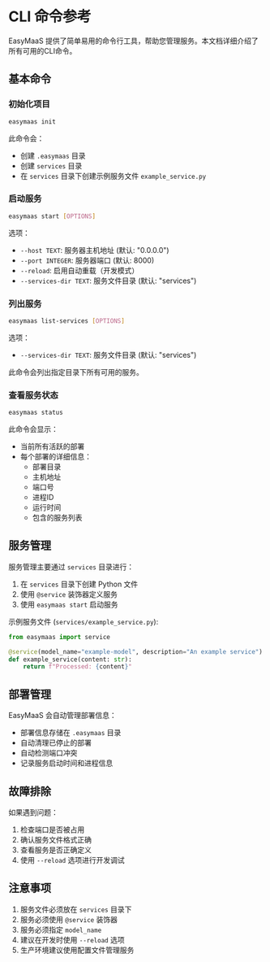 # CLI 命令参考

EasyMaaS 提供了简单易用的命令行工具，帮助您管理服务。本文档详细介绍了所有可用的CLI命令。

## 基本命令

### 初始化项目

```bash
easymaas init
```

此命令会：
- 创建 `.easymaas` 目录
- 创建 `services` 目录
- 在 `services` 目录下创建示例服务文件 `example_service.py`

### 启动服务

```bash
easymaas start [OPTIONS]
```

选项：
- `--host TEXT`: 服务器主机地址 (默认: "0.0.0.0")
- `--port INTEGER`: 服务器端口 (默认: 8000)
- `--reload`: 启用自动重载（开发模式）
- `--services-dir TEXT`: 服务文件目录 (默认: "services")

### 列出服务

```bash
easymaas list-services [OPTIONS]
```

选项：
- `--services-dir TEXT`: 服务文件目录 (默认: "services")

此命令会列出指定目录下所有可用的服务。

### 查看服务状态

```bash
easymaas status
```

此命令会显示：
- 当前所有活跃的部署
- 每个部署的详细信息：
  - 部署目录
  - 主机地址
  - 端口号
  - 进程ID
  - 运行时间
  - 包含的服务列表

## 服务管理

服务管理主要通过 `services` 目录进行：

1. 在 `services` 目录下创建 Python 文件
2. 使用 `@service` 装饰器定义服务
3. 使用 `easymaas start` 启动服务

示例服务文件 (`services/example_service.py`):

```python
from easymaas import service

@service(model_name="example-model", description="An example service")
def example_service(content: str):
    return f"Processed: {content}"
```

## 部署管理

EasyMaaS 会自动管理部署信息：

- 部署信息存储在 `.easymaas` 目录
- 自动清理已停止的部署
- 自动检测端口冲突
- 记录服务启动时间和进程信息

## 故障排除

如果遇到问题：

1. 检查端口是否被占用
2. 确认服务文件格式正确
3. 查看服务是否正确定义
4. 使用 `--reload` 选项进行开发调试

## 注意事项

1. 服务文件必须放在 `services` 目录下
2. 服务必须使用 `@service` 装饰器
3. 服务必须指定 `model_name`
4. 建议在开发时使用 `--reload` 选项
5. 生产环境建议使用配置文件管理服务 